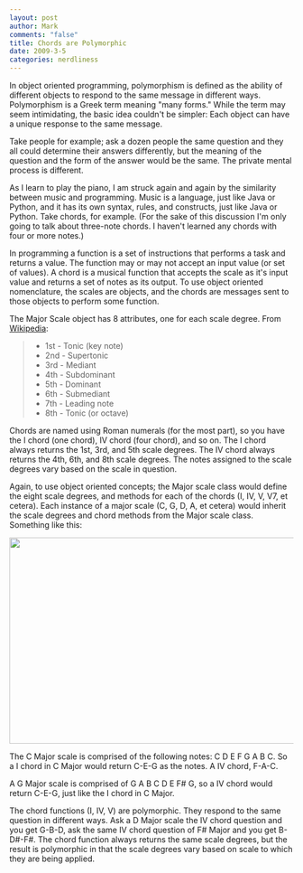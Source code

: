 ```yaml
--- 
layout: post
author: Mark
comments: "false"
title: Chords are Polymorphic
date: 2009-3-5
categories: nerdliness
---
```

In object oriented programming, polymorphism is defined as the ability of different objects to respond to the same message in different ways. Polymorphism is a Greek term meaning "many forms." While the term may seem intimidating, the basic idea couldn't be simpler: Each object can have a unique response to the same message.

Take people for example; ask a dozen people the same question and they all could determine their answers differently, but the meaning of the question and the form of the answer would be the same. The private mental process is different.

As I learn to play the piano, I am struck again and again by the similarity between music and programming. Music is a language, just like Java or Python, and it has its own syntax, rules, and constructs, just like Java or Python. Take chords, for example. (For the sake of this discussion I'm only going to talk about three-note chords. I haven't learned any chords with four or more notes.)

In programming a function is a set of instructions that performs a task and returns a value. The function may or may not accept an input value (or set of values). A chord is a musical function that accepts the scale as it's input value and returns a set of notes as its output. To use object oriented nomenclature, the scales are objects, and the chords are messages sent to those objects to perform some function.

The Major Scale object has 8 attributes, one for each scale degree. From <a title="Major Scale" href="http://en.wikipedia.org/wiki/Major_scale">Wikipedia</a>:
<blockquote>
<ul>
	<li>1st - Tonic (key note)</li>
	<li>2nd - Supertonic</li>
	<li>3rd - Mediant</li>
	<li>4th - Subdominant</li>
	<li> 5th - Dominant</li>
	<li>6th - Submediant</li>
	<li>7th - Leading note</li>
	<li>8th - Tonic (or octave)</li>
</ul>
</blockquote>
Chords are named using Roman numerals (for the most part), so you have the I chord (one chord), IV chord (four chord), and so on. The I chord always returns the 1st, 3rd, and 5th scale degrees. The IV chord always returns the 4th, 6th, and 8th scale degrees. The notes assigned to the scale degrees vary based on the scale in question.

Again, to use object oriented concepts; the Major scale class would define the eight scale degrees, and methods for each of the chords (I, IV, V, V7, et cetera). Each instance of a major scale (C, G, D, A, et cetera) would inherit the scale degrees and chord methods from the Major scale class. Something like this:
<p style="text-align: center;"><img class="aligncenter" title="scale class model" src="http://zanshin.net/images/scales.jpg" alt="" width="507" height="365" /></p>

The C Major scale is comprised of the following notes: C D E F G A B C. So a I chord in C Major would return C-E-G as the notes. A IV chord, F-A-C.

A G Major scale is comprised of G A B C D E F# G, so a IV chord would return C-E-G, just like the I chord in C Major.

The chord functions (I, IV, V) are polymorphic. They respond to the same question in different ways. Ask a D Major scale the IV chord question and you get G-B-D, ask the same IV chord question of F# Major and you get B-D#-F#. The chord function always returns the same scale degrees, but the result is polymorphic in that the scale degrees vary based on scale to which they are being applied.
